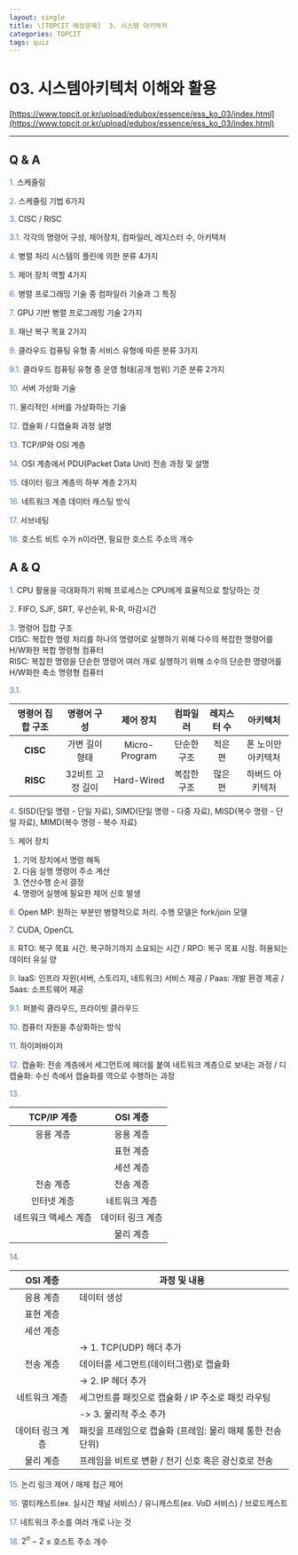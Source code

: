 ```yaml
---
layout: single
title: \[TOPCIT 예상문제]  3. 시스템 아키텍처
categories: TOPCIT
tags: quiz
---
```


# 03. 시스템아키텍처 이해와 활용

[https://www.topcit.or.kr/upload/edubox/essence/ess_ko_03/index.html](https://www.topcit.or.kr/upload/edubox/essence/ess_ko_03/index.html)

---
## Q & A

<span style="color:#4a7ab9"> 1.</span> 스케줄링  

<span style="color:#4a7ab9"> 2.</span> 스케줄링 기법 6가지    

<span style="color:#4a7ab9"> 3.</span> CISC / RISC    

<span style="color:#4a7ab9"> 3.1.</span> 각각의 명령어 구성, 제어장치, 컴파일러, 레지스터 수, 아키텍처    

<span style="color:#4a7ab9"> 4.</span> 병렬 처리 시스템의 플린에 의한 분류 4가지      

<span style="color:#4a7ab9"> 5.</span> 제어 장치 역할 4가지       

<span style="color:#4a7ab9"> 6.</span> 병렬 프로그래밍 기술 중 컴파일러 기술과 그 특징    

<span style="color:#4a7ab9"> 7.</span> GPU 기반 병렬 프로그래밍 기술 2가지    

<span style="color:#4a7ab9"> 8.</span> 재난 복구 목표 2가지  

<span style="color:#4a7ab9"> 9.</span> 클라우드 컴퓨팅 유형 중 서비스 유형에 따른 분류 3가지    

<span style="color:#4a7ab9"> 9.1.</span> 클라우드 컴퓨팅 유형 중 운영 형태(공개 범위) 기준 분류 2가지    

<span style="color:#4a7ab9"> 10.</span> 서버 가상화 기술    

<span style="color:#4a7ab9"> 11.</span> 물리적인 서버를 가상화하는 기술    

<span style="color:#4a7ab9"> 12.</span> 캡슐화 / 디캡슐화 과정 설명    

<span style="color:#4a7ab9"> 13.</span> TCP/IP와 OSI 계층    

<span style="color:#4a7ab9"> 14.</span> OSI 계층에서 PDU(Packet Data Unit) 전송 과정 및 설명    

<span style="color:#4a7ab9"> 15.</span> 데이터 링크 계층의 하부 계층 2가지  

<span style="color:#4a7ab9"> 16.</span> 네트워크 계층 데이터 캐스팅 방식  

<span style="color:#4a7ab9"> 17.</span> 서브네팅  
 
<span style="color:#4a7ab9"> 18.</span> 호스트 비트 수가 n이라면, 필요한 호스트 주소의 개수   
   

## A & Q

<span style="color:#4a7ab9"> 1.</span> CPU 활용을 극대화하기 위해 프로세스는 CPU에게 효율적으로 할당하는 것  

<span style="color:#4a7ab9"> 2.</span> FIFO, SJF, SRT, 우선순위, R-R, 마감시간    

<span style="color:#4a7ab9"> 3.</span> 명령어 집합 구조  
CISC: 복잡한 명령 처리를 하나의 명령어로 실행하기 위해 다수의 복잡한 명령어를 H/W화한 복합 명령형 컴퓨터     
RISC: 복잡한 명령을 단순한 명령어 여러 개로 실행하기 위해 소수의 단순한 명령어를 H/W화한 축소 명령형 컴퓨터     

<span style="color:#4a7ab9"> 3.1.</span>   



| 명령어 집합 구조 | 명령어 구성       | 제어 장치       | 컴파일러       | 레지스터 수       | 아키텍처       |
|:----------------:|:----------------:|:----------------:|:----------------:|:----------------:|:----------------:|
| **CISC**   | 가변 길이 형태   | Micro-Program   | 단순한 구조   | 적은 편   | 폰 노이만 아키텍처   |
| **RISC**   | 32비트 고정 길이   | Hard-Wired   | 복잡한 구조   | 많은 편   | 하버드 아키텍처   |


<span style="color:#4a7ab9"> 4.</span> SISD(단일 명령 - 단일 자료), SIMD(단일 명령 - 다중 자료), MISD(복수 명령 - 단일 자료), MIMD(복수 명령 - 복수 자료)        

<span style="color:#4a7ab9"> 5.</span> 제어 장치  
1) 기억 장치에서 명령 해독  
2) 다음 실행 명령어 주소 계산  
3) 연산수행 순서 결정  
4) 명령어 실행에 필요한 제어 신호 발생  
      
<span style="color:#4a7ab9"> 6.</span> Open MP: 원하는 부분만 병렬적으로 처리. 수행 모델은 fork/join 모델      

<span style="color:#4a7ab9"> 7.</span> CUDA, OpenCL    

<span style="color:#4a7ab9"> 8.</span> RTO: 복구 목표 시간. 복구하기까지 소요되는 시간 / RPO: 복구 목표 시점. 허용되는 데이터 유실 양    

<span style="color:#4a7ab9"> 9.</span> IaaS: 인프라 자원(서버, 스토리지, 네트워크) 서비스 제공 / Paas: 개발 환경 제공 / Saas: 소프트웨어 제공      

<span style="color:#4a7ab9"> 9.1.</span> 퍼블릭 클라우드, 프라이빗 클라우드    

<span style="color:#4a7ab9"> 10.</span> 컴퓨터 자원을 추상화하는 방식    

<span style="color:#4a7ab9"> 11.</span> 하이퍼바이저    

<span style="color:#4a7ab9"> 12.</span> 캡슐화: 전송 계층에서 세그먼트에 헤더를 붙여 네트워크 계층으로 보내는 과정 / 디캡슐화: 수신 측에서 캡슐화를 역으로 수행하는 과정      

<span style="color:#4a7ab9"> 13.</span>   



| TCP/IP 계층 | OSI 계층       |
|:----------------:|:----------------:|
| 응용 계층   | 응용 계층   |
|    | 표현 계층   |
|    | 세션 계층   |
| 전송 계층   | 전송 계층   |
| 인터넷 계층   | 네트워크 계층   |
| 네트워크 액세스 계층   | 데이터 링크 계층   |
|    | 물리 계층   |  
  
<span style="color:#4a7ab9"> 14.</span>    



| OSI 계층 | 과정 및 내용       |
|:----------------:|----------------|
| 응용 계층   | 데이터 생성   |
| 표현 계층   |    |
| 세션 계층   |    |
|    | -> 1. TCP(UDP) 헤더 추가   |
| 전송 계층   | 데이터를 세그먼트(데이터그램)로 캡슐화   |
|    | -> 2. IP 헤더 추가   |
| 네트워크 계층   | 세그먼트를 패킷으로 캡슐화 / IP 주소로 패킷 라우팅   |
|    | -> 3. 물리적 주소 추가   |
| 데이터 링크 계층   | 패킷을 프레임으로 캡슐화 (프레임: 물리 매체 통한 전송 단위)   |
| 물리 계층   | 프레임을 비트로 변환 / 전기 신호 혹은 광신호로 전송   |  

<span style="color:#4a7ab9"> 15.</span> 논리 링크 제어 / 매체 접근 제어    

<span style="color:#4a7ab9"> 16.</span> 멀티캐스트(ex. 실시간 채널 서비스) / 유니캐스트(ex. VoD 서비스) / 브로드캐스트    

<span style="color:#4a7ab9"> 17.</span> 네트워크 주소를 여러 개로 나눈 것    
 
<span style="color:#4a7ab9"> 18.</span> $2^n-2$ $\leq$ 호스트 주소 개수     
